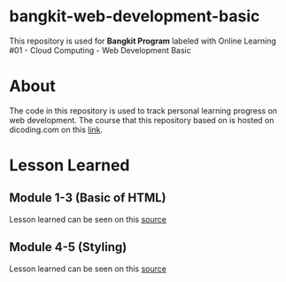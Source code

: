 # bangkit-web-development-basic
This repository is used for **Bangkit Program** labeled with Online Learning #01 - Cloud Computing - Web Development Basic

# About
The code in this repository is used to track personal learning progress on web development. The course that this repository based on is hosted on dicoding.com on this [link](https://www.dicoding.com/academies/123). 

# Lesson Learned

## Module 1-3 (Basic of HTML)
Lesson learned can be seen on this [source](learning_notes/module_1_3.md)

## Module 4-5 (Styling)
Lesson learned can be seen on this [source](learning_notes/module_4_5.md)

